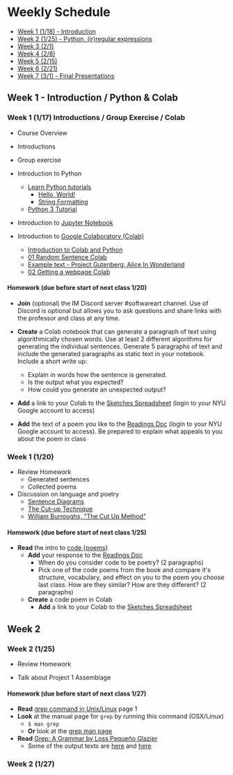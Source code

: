 # Weekly Schedule

* [Week 1 (1/18) - Introduction](#week1)
* [Week 2 (1/25) - Python, (ir)regular expressions](#week2)
* [Week 3 (2/1)](#week3)
* [Week 4 (2/8)](#week4)
* [Week 5 (2/15)](#week5)
* [Week 6 (2/21)](#week6)
* [Week 7 (3/1) - Final Presentations](#week7)

## <a name="week1"></a>Week 1 - Introduction / Python & Colab

### Week 1 (1/17) Introductions / Group Exercise / Colab
- Course Overview
- Introductions

- Group exercise
- Introduction to Python
  - [Learn Python tutorials](https://www.learnpython.org/en/Welcome)
    - [Hello, World!](https://www.learnpython.org/en/Hello%2C_World%21)
    - [String Formatting](https://www.learnpython.org/en/String_Formatting)
  - [Python 3 Tutorial](https://www.programiz.com/python-programming/tutorial)
- Introduction to [Jupyter Notebook](https://jupyter.org/)
- Introduction to [Google Colaboratory (Colab)](https://colab.research.google.com/notebooks/intro.ipynb)
  - [Introduction to Colab and Python](https://colab.research.google.com/github/tensorflow/examples/blob/master/courses/udacity_intro_to_tensorflow_for_deep_learning/l01c01_introduction_to_colab_and_python.ipynb)
  - [01 Random Sentence Colab](https://colab.research.google.com/drive/1Abh3NBesmR3eN7bArhg-bgs1fYO-OqTR?usp=sharing)
  - [Example text - Project Gutenberg: Alice In Wonderland](http://www.gutenberg.org/ebooks/11)
  - [02 Getting a webpage Colab](https://colab.research.google.com/drive/1sNHW7SQ_VBcExKnsUzh311Vkzkbb1enW?usp=sharing)

#### Homework (due before start of next class 1/20)
- **Join** (optional) the IM Discord server #softwareart channel. Use of Discord is optional but allows you to ask questions and share links with the professor and class at any time.

- **Create** a Colab notebook that can generate a paragraph of text using algorithmically chosen words. Use at least 2 different algorithms for generating the individual sentences. Generate 5 paragraphs of text and include the generated paragraphs as static text in your notebook. Include a short write up:
  - Explain in words how the sentence is generated.
  - Is the output what you expected?
  - How could you generate an unexpected output?
- **Add** a link to your Colab to the [Sketches Spreadsheet](https://docs.google.com/spreadsheets/d/1r7vP1i6M4yef5M0_E-yHuoVpyYvxM1T05yCEytOVe4E/edit?usp=sharing) (login to your NYU Google account to access)

<!--
- **Read**
  - [Villem Flusser "On Doubt"](https://github.com/periode/software-art-text/blob/master/assets/readings/flusser_doubt.pdf)
  - **Add** 2-3 paragraphs of response to the [Readings Doc](https://docs.google.com/document/d/1bHBWPR4_hHviqBfkgYN6biPDV4-LfBecwr46cApOEgo/edit?usp=sharing) (login to your NYU Google account to access)
-->
- **Add** the text of a poem you like to the [Readings Doc](https://docs.google.com/document/d/1bHBWPR4_hHviqBfkgYN6biPDV4-LfBecwr46cApOEgo/edit?usp=sharing) (login to your NYU Google account to access). Be prepared to explain what appeals to you about the poem in class

### Week 1 (1/20)
- Review Homework
  - Generated sentences
  - Collected poems
- Discussion on language and poetry
  - [Sentence Diagrams](https://en.wikipedia.org/wiki/Sentence_diagram)
  - [The Cut-up Technique](https://everything4writers.tumblr.com/post/130654244711/stuck-exercise-11-the-cut-up-technique)
  - [William Burroughs, "The Cut Up Method"](https://www.writing.upenn.edu/~afilreis/88v/burroughs-cutup.html)

#### Homework (due before start of next class 1/25)
- **Read** the intro to [code {poems}](https://github.com/NYUAD-IM/Software-Art-Text/blob/main/readings/bertram_codepoems.pdf)
  - **Add** your response to the [Readings Doc](https://docs.google.com/document/d/1bHBWPR4_hHviqBfkgYN6biPDV4-LfBecwr46cApOEgo/edit?usp=sharing)
    - When do you consider code to be poetry? (2 paragraphs)
    - Pick one of the code poems from the book and compare it's structure, vocabulary, and effect on you to the poem you choose last class. How are they similar? How are they different? (2 paragraphs)
  - **Create** a code poem in Colab
    - **Add** a link to your Colab to the [Sketches Spreadsheet](https://docs.google.com/spreadsheets/d/1r7vP1i6M4yef5M0_E-yHuoVpyYvxM1T05yCEytOVe4E/edit?usp=sharing)

## <a name="week2"></a>Week 2

### Week 2 (1/25)
- Review Homework

- Talk about Project 1 Assemblage


#### Homework (due before start of next class 1/27) 
- **Read** [grep command in Unix/Linux](https://www.geeksforgeeks.org/grep-command-in-unixlinux) page 1
- **Look** at the manual page for `grep` by running this command (OSX/Linux)
  - ```$ man grep```
  - **Or** look at the [grep man page](https://man7.org/linux/man-pages/man1/grep.1.html)
- **Read** [Grep: A Grammar by Loss Pequeño Glazier](https://github.com/periode/software-art-text/blob/master/assets/readings/glazier_grep.pdf)
  - Some of the output texts are [here](https://web.archive.org/web/20161008133926/http://wings.buffalo.edu:80/epc/authors/glazier/greps/) and [here](https://web.archive.org/web/20110704165723/http://wings.buffalo.edu/epc/authors/glazier/dp/appendices.html)
  

### Week 2 (1/27)

<!--

## <a name="week3"></a>Week 3

### Week 3 ()
- Project 1 Assemblage Presentations

### Week 3 ()

## <a name="week4"></a>Week 4

### Week 4 ()

### Week 4 ()

## <a name="week5"></a>Week 5

### Week 5 ()
- Project 2 Fiction Presentations

### Week 5 ()

## <a name="week6"></a>Week 6

### Week 6 ()

### Week 6 ()

## <a name="week7"></a>Week 7

### Week 7 ()
- Final Project Presentations

### Week 7 ()
- Course Review
- Goodbyes!

-->

